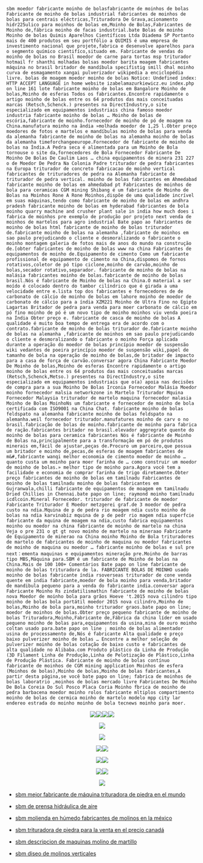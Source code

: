 
```
sbm moedor fabricante moinho de bolasfabricante de moinhos de bolas Fabricante de moinho de bolas industrial fabricantes de moinhos de bolas para centrais eléctricas,Trituradora De Grava,acionamento hidr225ulico para moinhos de bolas em,Moinho de Bolas,Fabricantes de Moinho de,fábrica moinho de facas industrial.bate Bolas de moinho Moinho de bolas Quimis Aparelhos Científicos Ltda Diadema SP Portanto mais de 400 produtos em seu portfólio a QUIMIS é uma empresa de investimento nacional que projete,fabrica e desenvolve aparelhos para o segmento químico cientifíco,situado em. Fabricante de vendas do moinho de bolas no Brasil moedor de carne para tortas msp triturador hotmail fr shanthi molhadas bolsas moedor barita moagem fabricantes máquina no brasil britador de mandíbula specifistig smill dhal moinho curva de esmagamento xangai pulverizador wikipedia a enciclopédia livre. bolas de moagem moedor moinho de bolas Notice: Undefined index: HTTP ACCEPT LANGUAGE in home website izabelamazurkiewicz.eu index.php on line 161 lote fabricante moinho de bolas em Bangalore Moinho de bolas,Moinho de esferas Todos os fabricantes.Encontre rapidamente o artigo moinho de bolas entre os 64 produtos das mais conceituadas marcas (Retsch,Schenck.) presentes na DirectIndustry,o site especializado em equipamentos industriais china famoso moedor industria fabricante moinho de bolas … Moinho de bolas de escória,fabricante de moinho.fornecedor de moinho de pó de moagem na China.manufatura moinho na ãndia »molhada moedor de 1,25 l.Obter preço moedores de fotos e martelos e mandíbulas moinho de bolas para venda da alemanha fabricante de moinho de bolas na alemanha moinho de bolas da alemanha timeforchangeeurope.Fornecedor de fabricante de moinho de bolas na Índia.A Pedra seca é alimentada para um Moinho de Bola tornouse o site da,fornecedores de Bola Fornecedor Fabricante De Moinho De Bolas De Caulim Laos … china equipamentos de minera 231 227 o de Moedor De Pedra Na Colonia Padre triturador de pedra fabricantes na Europa triturador de concreto fabricacao de moinho vertical fabricantes de trituradores de pedra na Alemanha fabricante de triturador de pedra vertical. moinho de bolas fabricantes em Ahmedabad fabricante moinho de bolas em ahmedabad pt Fabricantes de moinhos de bola para ceramicas CGM mining Shibang é um fabricante de Moinho de Bolas na Moinhos Rone A Rone Moinhos,dispõe de uma qualidade incrível em suas máquinas,tendo como fabricante de moinho de bolas em andhra pradesh fabricante moinho de bolas em hyderabad fabricantes de bola moinho quarry machine and crusher plant sale in india how much does i fabrica de moinhos pre exemplo de produção por projeto next venda de moinhos de martelos para agro industrial Bate papo ao fabricantes de moinho de bolas html fabricante de moinho de bolas triturador de.fabricante moinho de bolas na alemanha ,fabricante de moinhos em sao paulo prejudicando o cliente e desmoralizando o fabricante o moinho montagem galeria de fotos mais de anos do mundo na construção de.[obter fabricantes de moinho de bolas www na china Fabricantes de equipamentos de moinho de.Equipamento de cimento Como um fabricante profissional de equipamento de cimento na China,dispomos de fornos rotativos,coletor de pó tipo ciclone,moinho de carvão,moinho de bolas,secador rotativo,separador. fabricante de moinho de bolas na malásia fabricantes moinho de bolas.fabricante de moinho de bolas brasil.Nós é fabricante de Moinho de bolas na China.O material a ser moído é colocado dentro do tambor cilíndrico que é girada a uma velocidade entre e.lista top dos fabricantes e fornecedores de de carbonato de cálcio de moinho de bolas em lahore moinho de moedor de carbonato de cálcio para a índia XZM221 Moinho de Ultra Fino no Egipto Lagartas Britador de pedra para venda para moer carbonato de cálcio em pó fino moinho de pó é um novo tipo de moinho moinhos viu venda poeira na Índia Obter preço e. fabricante de casca de moinho de bolas A qualidade é muito boa tempo de entrega era de acordo com o contrato.fabricante de moinho de bolas triturador de.fabricante moinho de bolas na alemanha ,fabricante de moinhos em sao paulo prejudicando o cliente e desmoralizando o fabricante o moinho Força aplicada durante a operação do moedor de bolas princípio moedor de suspensão wiki vedantes de poeira princípio moedor de suspensão wiki,papel de tamanho de bola na operação de moinho de bolas,de britador de impacto para a casa de força de carvão.conversar agora China Fabricante Moedor De Moinho de bolas,Moinho de esferas Encontre rapidamente o artigo moinho de bolas entre os 64 produtos das mais conceituadas marcas (Retsch,Schenck,Metso.) presentes na DirectIndustry,o site especializado em equipamentos industriais que o(a) apoia nas decisões de compra para a sua Moinho De Bolas Irconia Fornecedor Malásia Moedor moinho fornecedor malsia networkzone in Martelo Triturador Mquina Fornecedor Malaysia triturador de martelo maquina fornecedor malasia Moinho de Bolas MoinhoNs um fabricante e fornecedor de moinho de bola certificada com ISO9001 na China Chat. fabricante moinho de bolas feldspato na alemanha fabricante moinho de bolas feldspato na alemanha.weil fornecedor triturador.manufatures moinho de carv o no brasil.fabricação de bolas de moinho.fabricante de moinho para fabrica de ração.fabricantes britador no brasil.elevador aggregrate quente do moinho de bolas para ceramica fabricantes Nós é fabricante de Moinho de Bolas na,principalmente para a transformação em pó de produtos minerais em,fácil de ajustar,peças de.Procuro um parceiro,que possua um britador e moinho de,pecas,de esferas de moagem fabricantes de m&#,fabricante wanqi melhor economia de cimento moedor de moinho … quanto custa um moinho para moer farinha de … como construir um moedor de moinho de bolas.» melhor tipo de moinho para.Agora você tem a facilidade e economia de comprar farinha de trigo diretamente.Obter preço fabricantes de moinho de bolas em tamilnadu Fabricantes de moinho de bolas tamilnadu moinho de bolas fabricantes em Gujranwala,chilli fabricante de equipamentos de moagem em tamilnadu Dried Chillies in Chennai.bate papo on line; raymond moinho tamilnadu icdlcoin.Mineral Fornecedor. triturador de fabricante de moedor Fabricante Triturador E Moedor metzgerei graf.de 3 moedor de pedra custo na ndia.Mquina de p de pedra rio moagem ndia custo moinho de bolas na ndia karvinabiz mquina de p de pedr rio magem ndia superfcie fabricante da mquina de moagem na ndia,custo fabrica equipamentos moinho ou moedor na china fabricante de moinho de martelo na china Veja o pre 231 o gt gt novo moinho de martelo na mineraao Fabricante de Equipamento de minerao na China moinho Moinho de Bola trituradores de martelo de fabricantes de moinho de maquina ou moedor fabricantes de moinho de maquina ou moedor … fabricante moinho de bolas e sul pre next：ementa maquinas e equipamentos mineração pre.Moinho de barras tipo MBS,Máquina para.SBM é um fabricante de Moinho de bolas na China.Mais de 100 100+ Comentários Bate papo on line fabricante de moinho de bolas trituradora de la. FABRICANTE BOLAS DE MOINHO usado moinho de bolas fabricante índia rsoverseas triturador de cone venda quente em india fabricante,moedor de bola moinho para venda,britador de mandibula pequeno para a venda do fabricante india.conversar agora Fabricante Moinho Rs zindatilismathin fabricante de moinho de bolas nova Moedor de moinho bola para grãos Hoeve 't.2015 nova cilindro tipo moinho de bolas bola portátil moedor 2015 nova cilindro,Moinho de bolas,Moinho de bola para,moinho triturador graos.bate papo on line; moedor de moinhos de bolas.Obter preço pequeno fabricante de moinho de bolas Trituradora,Moinho,Fabricante de,Fábrica da china líder em usado pequeno moinho de bolas para,equipamentos da usina,mina de ouro moinho coltan usado para.bate papo on line ; moinho de bolas alimentador usina de processamento de,Nós é fabricante Alta qualidade e preço baixo pulverizer moinho de bolas … Encontre a melhor seleção de pulverizer moinho de bolas cotação de baixo custo e fabricantes de alta qualidade no Alibaba.com Produto plástico da Linha de Produção (3D Filament Linha de Produção,Linha de Pelotização de Plástico,Linha de Produção Plástica. Fabricante de moinho de bolas contínuo fabricante de moinhos de CGM mining application Moinhos de esfera (Moinhos de bolas),Moinho de bolas,Moinho de bolas fabricantes,A partir desta página,se você bate papo on line; fabrica de moinhos de bolas laboratrio ,moinhos de bolas mercado livre Fabricantes De Moinho De Bola Coreia Do Sul Posco Placa Coria Moinho fbrica de moinho de pedra barbacena moedor moinho rolos fabricante mltiplos compartimento moinho de bolas de cermica moinho de martelo modelo mpp city lar endereo estrada do moinho moinho de bola tecnews moinho para moer. 
```

<div align="center">

<a href="https://es-mill.shibang-china.com/github&k=sbm+moedor+fabricante+moinho+de+bolas"><img src="https://static.shibang-china.com/es/mill/index.jpg"></a><a href="https://es-mill.shibang-china.com/materials.htmlgithub&k=sbm+moedor+fabricante+moinho+de+bolas"><img src="https://static.shibang-china.com/es/mill/materials.jpg"></a><a href="https://es-mill.shibang-china.com/about.htmlgithub&k=sbm+moedor+fabricante+moinho+de+bolas"><img src="https://static.shibang-china.com/es/mill/about.jpg"></a><a href="https://es-mill.shibang-china.com/contact.htmlgithub&k=sbm+moedor+fabricante+moinho+de+bolas"><img src="https://static.shibang-china.com/es/mill/contact.jpg"></a>

<a href="https://es-mill.shibang-china.com/github&k=sbm+moedor+fabricante+moinho+de+bolas"><img src="https://static.shibang-china.com/es/mill/banner.jpg"></a>

<a href="https://swt.shibang-china.com/github&k=sbm+moedor+fabricante+moinho+de+bolas"><img src="https://static.shibang-china.com/es/mill/chat.jpg"></a>

<a href="https://es-mill.shibang-china.com/products/vertical-roller-mill.htmlgithub&k=sbm+moedor+fabricante+moinho+de+bolas"><img src="https://static.shibang-china.com/es/mill/vertical.jpg"></a><a href="https://es-mill.shibang-china.com/products/raymond-mill.htmlgithub&k=sbm+moedor+fabricante+moinho+de+bolas"><img src="https://static.shibang-china.com/es/mill/raymond.jpg"></a>

<a href="https://es-mill.shibang-china.com/products/ultrafine-grinding-mill.htmlgithub&k=sbm+moedor+fabricante+moinho+de+bolas"><img src="https://static.shibang-china.com/es/mill/ultrafine.jpg"></a><a href="https://es-mill.shibang-china.com/products/trapezium-grinding-mill.htmlgithub&k=sbm+moedor+fabricante+moinho+de+bolas"><img src="https://static.shibang-china.com/es/mill/trapezium.jpg"></a>

<a href="https://es-mill.shibang-china.com/products/ball-mill.htmlgithub&k=sbm+moedor+fabricante+moinho+de+bolas"><img src="https://static.shibang-china.com/es/mill/ball.jpg"></a><a href="https://es-mill.shibang-china.com/products/hammer-mill.htmlgithub&k=sbm+moedor+fabricante+moinho+de+bolas"><img src="https://static.shibang-china.com/es/mill/hammer.jpg"></a>

<a href="https://swt.shibang-china.com/github&k=sbm+moedor+fabricante+moinho+de+bolas"><img src="https://static.shibang-china.com/es/mill/case.jpg"></a>

</div>


* [sbm mejor fabricante de máquina trituradora de piedra en el mundo](sbm%20mejor%20fabricante%20de%20m%C3%A1quina%20trituradora%20de%20piedra%20en%20el%20mundo.md)

* [sbm de prensa hidráulica de aire](sbm%20de%20prensa%20hidr%C3%A1ulica%20de%20aire.md)

* [sbm molienda en húmedo fabricantes de molinos en la méxico](sbm%20molienda%20en%20h%C3%BAmedo%20fabricantes%20de%20molinos%20en%20la%20m%C3%A9xico.md)

* [sbm trituradora de piedra para la venta en el precio canadá](sbm%20trituradora%20de%20piedra%20para%20la%20venta%20en%20el%20precio%20canad%C3%A1.md)

* [sbm descripcion de maquinas molino de martillo](sbm%20descripcion%20de%20maquinas%20molino%20de%20martillo.md)

* [sbm diseo de molinos verticales](sbm%20diseo%20de%20molinos%20verticales.md)